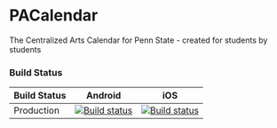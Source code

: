 # PACalendar
The Centralized Arts Calendar for Penn State - created for students by students

### Build Status
| **Build Status**  | Android                                                                                                                                  | iOS                                                                                                                                      |
|-------------------|------------------------------------------------------------------------------------------------------------------------------------------|------------------------------------------------------------------------------------------------------------------------------------------|
| Production        | [![Build status](https://build.appcenter.ms/v0.1/apps/9e00786d-07da-4a59-bd0a-4f926e177a4b/branches/master/badge)](https://appcenter.ms) | [![Build status](https://build.appcenter.ms/v0.1/apps/3e4f3e83-e3b6-4c86-808e-d6cbc9cdb0e3/branches/master/badge)](https://appcenter.ms) |
